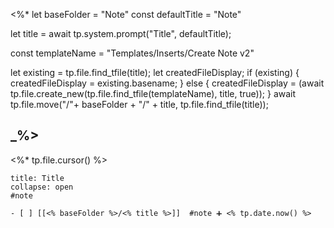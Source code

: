  <%*
let baseFolder = "Note"
const defaultTitle = "Note"

let title = await tp.system.prompt("Title", defaultTitle);

const templateName = "Templates/Inserts/Create Note v2"

let existing = tp.file.find_tfile(title);
let createdFileDisplay;
if (existing) {
  createdFileDisplay = existing.basename;
} else {
  createdFileDisplay = (await tp.file.create_new(tp.file.find_tfile(templateName), title, true));
}
await tp.file.move("/"+ baseFolder + "/" + title, tp.file.find_tfile(title));

_%>
---
<%* tp.file.cursor() %> 
`````ad-note
title: Title
collapse: open
#note 

- [ ] [[<% baseFolder %>/<% title %>]]  #note ➕ <% tp.date.now() %> 
`````
